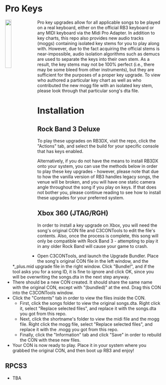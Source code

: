 # Pro Keys
<img src="../readme_assets/prokeys.png" width="20%" height="20%" align="left"> Pro key upgrades allow for all applicable songs to be played on a real keyboard, either on the official RB3 keyboard or any MIDI keyboard via the Midi Pro Adapter. In addition to key charts, this repo also provides new audio tracks (moggs) containing isolated key stems for you to play along with. However, due to the fact acquiring the official stems is near-impossible, audio isolation algorithms such as demucs are used to separate the keys into their own stem. As a result, the key stems may not be 100% perfect (i.e., there may be some bleed from other instruments), but they are sufficient for the purposes of a proper key upgrade. To view who authored a particular key chart as well as who contributed the new mogg file with an isolated key stem, please look through that particular song's dta file.

# Installation

## Rock Band 3 Deluxe
To play these upgrades on RB3DX, visit the repo, click the "Actions" tab, and select the build for your specific console that has keys enabled.

Alternatively, if you do not have the means to install RB3DX onto your system, you can use the methods below in order to play these key upgrades - however, please note that due to how the vanilla version of RB3 handles legacy songs, the venue will be broken, and you will have one static camera angle throughout the song if you play on keys. If that does not bother you, please continue reading to see how to install these upgrades for your preferred system.

## Xbox 360 (JTAG/RGH)
In order to install a key upgrade on Xbox, you will need the song's original CON file and C3CONTools to edit the file's contents. Also, once the process is complete, this song will only be compatible with Rock Band 3 - attempting to play it in any older Rock Band will cause your game to crash.
- Open C3CONTools, and launch the Upgrade Bundler. Place the song's original CON file in the left window, and the *_plus.mid upgrade file in the right window. Click "Bundle!", and if the tool asks you for a song ID, it is fine to ignore and click OK, since you will be overwriting the songs.dta in the next step anyway.
- There should be a new CON created. It should share the same name with the original CON, except with "(bundled)" at the end. Drag this CON into the C3CONTools window.
- Click the "Contents" tab in order to view the files inside the CON. 
  - First, click the songs folder to view the original songs.dta. Right click it, select "Replace selected files", and replace it with the songs.dta you got from this repo.
  - Next, click the shortname's folder to view the midi file and the mogg file. Right click the mogg file, select "Replace selected files", and replace it with the .mogg you got from this repo.
  - Finally, click the "Information" tab and click "Save" in order to rebuild the CON with these new files.
- Your CON is now ready to play. Place it in your system where you grabbed the original CON, and then boot up RB3 and enjoy!

## RPCS3
- TBA
